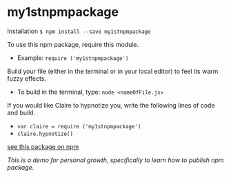 # my1stnpmpackage

Installation
`$ npm install --save my1stnpmpackage`

To use this npm package, require this module.
* Example:
`require ('my1stnpmpackage')`

Build your file (either in the terminal or in your local editor) to feel its warm fuzzy effects.
* To build in the terminal, type: `node <nameOfFile.js>`

If you would like Claire to hypnotize you, write the following lines of code and build.
* `var claire = require ('my1stnpmpackage')`
* `claire.hypnotize()`

[see this package on npm](https://www.npmjs.com/package/my1stnpmpackage)

_This is a demo for personal growth, specifically to learn how to publish npm package._

